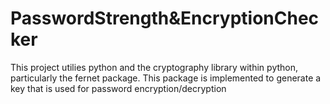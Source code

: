 # PasswordStrength&EncryptionChecker 
This project utilies python and the cryptography library within python, particularly the fernet package. This package is implemented to generate a key that is used for password encryption/decryption 
